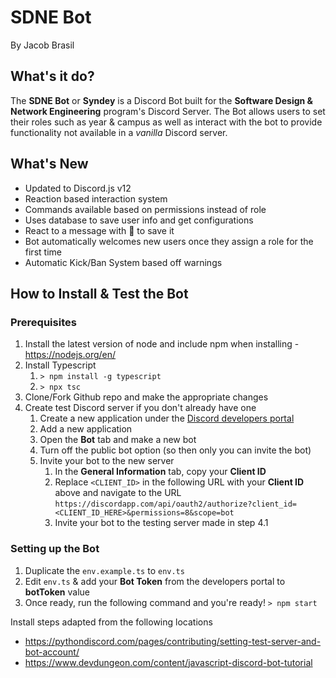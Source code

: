 # SDNE Bot

By Jacob Brasil

## What's it do?

The **SDNE Bot** or **Syndey** is a Discord Bot built for the **Software Design & Network Engineering** program's Discord Server. The Bot allows users to set their roles such as year & campus as well as interact with the bot to provide functionality not available in a *vanilla* Discord server.

## What's New

- Updated to Discord.js v12
- Reaction based interaction system
- Commands available based on permissions instead of role
- Uses database to save user info and get configurations
- React to a message with 📌 to save it
- Bot automatically welcomes new users once they assign a role for the first time
- Automatic Kick/Ban System based off warnings


## How to Install & Test the Bot
### Prerequisites
1. Install the latest version of node and include npm when installing - https://nodejs.org/en/
2. Install Typescript
   1. `> npm install -g typescript`
   2. `> npx tsc`
3. Clone/Fork Github repo and make the appropriate changes
4. Create test Discord server if you don't already have one
   1. Create a new application under the [Discord developers portal](https://discordapp.com/developers/applications/)
   2. Add a new application
   3. Open the **Bot** tab and make a new bot
   4. Turn off the public bot option (so then only you can invite the bot)
   5. Invite your bot to the new server
      1. In the **General Information** tab, copy your **Client ID**
      2. Replace `<CLIENT_ID>` in the following URL with your **Client ID** above and navigate to the URL
      `https://discordapp.com/api/oauth2/authorize?client_id=<CLIENT_ID_HERE>&permissions=8&scope=bot`
      3. Invite your bot to the testing server made in step 4.1

### Setting up the Bot
1. Duplicate the `env.example.ts` to `env.ts`
2. Edit `env.ts` & add your **Bot Token** from the developers portal to **botToken** value
3. Once ready, run the following command and you're ready! `> npm start`

Install steps adapted from the following locations
- https://pythondiscord.com/pages/contributing/setting-test-server-and-bot-account/
- https://www.devdungeon.com/content/javascript-discord-bot-tutorial